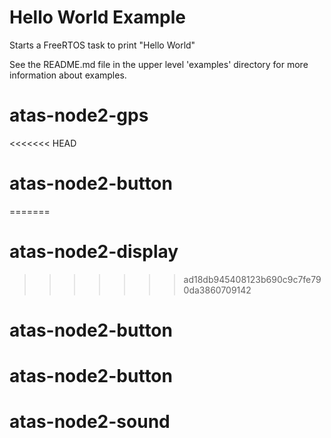 # Hello World Example

Starts a FreeRTOS task to print "Hello World"

See the README.md file in the upper level 'examples' directory for more information about examples.
# atas-node2-gps
<<<<<<< HEAD
# atas-node2-button
=======
# atas-node2-display
>>>>>>> ad18db945408123b690c9c7fe790da3860709142
# atas-node2-button
# atas-node2-button
# atas-node2-sound
